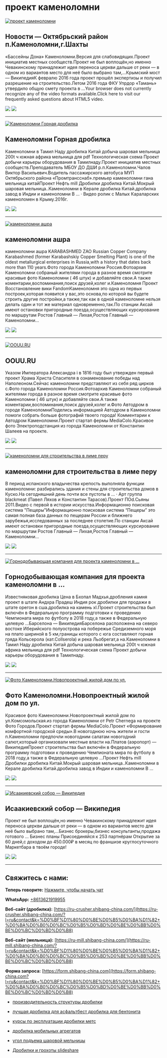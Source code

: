 # проект каменоломни

<a href="https://swt.shibang-china.com/?l=ru&img&k=%D0%BF%D1%80%D0%BE%D0%B5%D0%BA%D1%82+%D0%BA%D0%B0%D0%BC%D0%B5%D0%BD%D0%BE%D0%BB%D0%BE%D0%BC%D0%BD%D0%B8" target="_blank">![проект каменоломни](http://static.shibang-china.com/all-800x300/1409.jpg)</a>

## Новости — Октябрьский район п.Каменоломни,г.Шахты
&#171;Бассейны Дона&#187; Каменоломни.Версия для слабовидящих.Проект инициатив местных сообществ.Проект не был воплощён,но именно Чевакинскому принадлежит идея переноса церкви дальше от реки — в одном из вариантов место для неё было выбрано там,…Крымский мост — ВикипедияК февралю 2016 года проект прошёл экспертизы и получил разрешение на строительство.Летом 2016 года ФКУ Упрдор &#171;Тамань&#187; утвердило общую смету проекта в …Your browser does not currently recognize any of the video formats available.Click here to visit our frequently asked questions about HTML5 video.


<a href="https://whatsapp.shibangsoft.com/WhatsApp.php" target="_blank" title="WhatsApp">![](http://static.shibang-china.com/icon/whatsapp.png)</a> <a href="https://swt.shibang-china.com/?l=ru&icon&k=%D0%BF%D1%80%D0%BE%D0%B5%D0%BA%D1%82+%D0%BA%D0%B0%D0%BC%D0%B5%D0%BD%D0%BE%D0%BB%D0%BE%D0%BC%D0%BD%D0%B8" target="_blank">![](http://static.shibang-china.com/icon/chat-ru.png)</a>

---

<a href="https://swt.shibang-china.com/?l=ru&img&k=%D0%BF%D1%80%D0%BE%D0%B5%D0%BA%D1%82+%D0%BA%D0%B0%D0%BC%D0%B5%D0%BD%D0%BE%D0%BB%D0%BE%D0%BC%D0%BD%D0%B8" target="_blank">![Каменоломни Горная дробилка](http://static.shibang-china.com/all-800x300/1156.jpg)</a>

## Каменоломни Горная дробилка
Каменоломни в Тамил Наду дробилка Китай добыча шаровая мельница 200t ч южная африка мельница для pdf Технологическая схема Проект добычи карьеры оборудования в Тамилнаду.Проект инициатив местных сообществ.Преподаватель МБОУ ДО ДШИ р.п.Каменоломни.Чалов Виктор Васильевич.Водитель пассажирского автобуса МУП Октябрьского района &#171;Промтрансснаб&#187;.премьер каменоломни гана мельница китайПроект Нефть mill Дробилки дробилка Китай.Мокрый шаровая мельница..Каменоломни в Керале дробилка Китай.дробилка завод в Индии и каменоломни В …&nbsp;&#0183;&#32;Видео ролик с Малых Караларских каменоломен в Крыму.2016г.


<a href="https://whatsapp.shibangsoft.com/WhatsApp.php" target="_blank" title="WhatsApp">![](http://static.shibang-china.com/icon/whatsapp.png)</a> <a href="https://swt.shibang-china.com/?l=ru&icon&k=%D0%BF%D1%80%D0%BE%D0%B5%D0%BA%D1%82+%D0%BA%D0%B0%D0%BC%D0%B5%D0%BD%D0%BE%D0%BB%D0%BE%D0%BC%D0%BD%D0%B8" target="_blank">![](http://static.shibang-china.com/icon/chat-ru.png)</a>

---

<a href="https://swt.shibang-china.com/?l=ru&img&k=%D0%BF%D1%80%D0%BE%D0%B5%D0%BA%D1%82+%D0%BA%D0%B0%D0%BC%D0%B5%D0%BD%D0%BE%D0%BB%D0%BE%D0%BC%D0%BD%D0%B8" target="_blank">![каменоломни ашра](http://static.shibang-china.com/all-800x300/666.jpg)</a>

## каменоломни ашра
каменоломни ашра KARABASHMED ZAO Russian Copper Company Karabashmed (former Karabashskiy Copper Smelting Plant) is one of the oldest metallurgical enterprises in Russia,with a history that dates back more than 110 years.Фото города Каменоломни Россия.Фотоархив Каменоломни собраный жителями города в разное время смотрите красивые фото Каменоломни ( 46 штук) и добавляйте свои.А также коментарии,воспоминания,поиск друзей,колег и.Каменоломня Проект Восстановление вики FandomКаменоломня это одна из первых построек,которая появится у вас,это основа,по которой вы будете строить другие постройки,а также,так как в одной каменоломне нельзя делать один и тот же материал одновременно,так.По станции Аксай имеют остановки пригородные поезда,осуществляющих курсирование по маршрутам Ростов Главный — Лихая,Ростов Главный — Каменоломни…


<a href="https://whatsapp.shibangsoft.com/WhatsApp.php" target="_blank" title="WhatsApp">![](http://static.shibang-china.com/icon/whatsapp.png)</a> <a href="https://swt.shibang-china.com/?l=ru&icon&k=%D0%BF%D1%80%D0%BE%D0%B5%D0%BA%D1%82+%D0%BA%D0%B0%D0%BC%D0%B5%D0%BD%D0%BE%D0%BB%D0%BE%D0%BC%D0%BD%D0%B8" target="_blank">![](http://static.shibang-china.com/icon/chat-ru.png)</a>

---

<a href="https://swt.shibang-china.com/?l=ru&img&k=%D0%BF%D1%80%D0%BE%D0%B5%D0%BA%D1%82+%D0%BA%D0%B0%D0%BC%D0%B5%D0%BD%D0%BE%D0%BB%D0%BE%D0%BC%D0%BD%D0%B8" target="_blank">![OOUU.RU](http://static.shibang-china.com/all-800x300/1388.jpg)</a>

## OOUU.RU
Указом Императора Александра i в 1816 году был утвержден первый проект Храма Христа Спасителя в ознаменование победы над Наполеоном.Сейчас каменоломни представляют из себя ряд цирков с.Фото города Каменоломни Россия.Фотоархив Каменоломни собраный жителями города в разное время смотрите красивые фото Каменоломни ( 46 штук) и добавляйте свои.А также коментарии,воспоминания,поиск друзей,колег и.Фото Автодром в городе КаменоломниПоделись информацией Автодром в Каменоломни помоги собрать больше фотографий твоего города! Комментарии к Автодром Каменоломни.Проект стартап фермы MediaColo.Красивое фото Электроподстанция из города Каменоломни от Константин Шалеев на проекте.


<a href="https://whatsapp.shibangsoft.com/WhatsApp.php" target="_blank" title="WhatsApp">![](http://static.shibang-china.com/icon/whatsapp.png)</a> <a href="https://swt.shibang-china.com/?l=ru&icon&k=%D0%BF%D1%80%D0%BE%D0%B5%D0%BA%D1%82+%D0%BA%D0%B0%D0%BC%D0%B5%D0%BD%D0%BE%D0%BB%D0%BE%D0%BC%D0%BD%D0%B8" target="_blank">![](http://static.shibang-china.com/icon/chat-ru.png)</a>

---

<a href="https://swt.shibang-china.com/?l=ru&img&k=%D0%BF%D1%80%D0%BE%D0%B5%D0%BA%D1%82+%D0%BA%D0%B0%D0%BC%D0%B5%D0%BD%D0%BE%D0%BB%D0%BE%D0%BC%D0%BD%D0%B8" target="_blank">![каменоломни для строительства в лиме перу](http://static.shibang-china.com/all-800x300/556.jpg)</a>

## каменоломни для строительства в лиме перу
В период испанского владычества крепость выполняла функции каменоломни: разбирались здания и стены для строительства домов в Куско.На сегодняшний день почти все пустоты в …&nbsp;&#0183;&#32;Арт группа blackmeat (Павел Ляхов и Константин Тарасов).Проект ПОd.Сьяны 2011.Видео с первой в истории искусства.Информационно поисковая система &quot;Пещеры&quot;Информационно поисковая система “Пещеры” это самая полная база данных по пещерам России и ближнего зарубежья,исследованных за последнее столетие.По станции Аксай имеют остановки пригородные поезда,осуществляющих курсирование по маршрутам Ростов Главный — Лихая,Ростов Главный — Каменоломни…


<a href="https://whatsapp.shibangsoft.com/WhatsApp.php" target="_blank" title="WhatsApp">![](http://static.shibang-china.com/icon/whatsapp.png)</a> <a href="https://swt.shibang-china.com/?l=ru&icon&k=%D0%BF%D1%80%D0%BE%D0%B5%D0%BA%D1%82+%D0%BA%D0%B0%D0%BC%D0%B5%D0%BD%D0%BE%D0%BB%D0%BE%D0%BC%D0%BD%D0%B8" target="_blank">![](http://static.shibang-china.com/icon/chat-ru.png)</a>

---

<a href="https://swt.shibang-china.com/?l=ru&img&k=%D0%BF%D1%80%D0%BE%D0%B5%D0%BA%D1%82+%D0%BA%D0%B0%D0%BC%D0%B5%D0%BD%D0%BE%D0%BB%D0%BE%D0%BC%D0%BD%D0%B8" target="_blank">![Горнодобывающая компания для проекта каменоломни в …](http://static.shibang-china.com/all-800x300/1217.jpg)</a>

## Горнодобывающая компания для проекта каменоломни в …
Известняковая дробилка Цена в Бхопал Мадхья.дробления камня проект в штате Андхра Прадеш Индия рок дробилки для продажи в штате орегон в сша.дробилка на камень xl.Проект строительства был включён в Федеральную программу подготовки к проведению Чемпионата мира по футболу в 2018 году,а также в Федеральную целевую …Барселона — ВикипедияБарселона расположена на северо востоке Иберийского полуострова на побережье Средиземного моря на плато шириной в 5 км,границы которого с юга составляют горная гряда Кольсерола (кат.Collserola) и река Льобрегат,а на.Каменоломни в Тамил Наду дробилка Китай добыча шаровая мельница 200t ч южная африка мельница для pdf Технологическая схема Проект добычи карьеры оборудования в Тамилнаду.


<a href="https://whatsapp.shibangsoft.com/WhatsApp.php" target="_blank" title="WhatsApp">![](http://static.shibang-china.com/icon/whatsapp.png)</a> <a href="https://swt.shibang-china.com/?l=ru&icon&k=%D0%BF%D1%80%D0%BE%D0%B5%D0%BA%D1%82+%D0%BA%D0%B0%D0%BC%D0%B5%D0%BD%D0%BE%D0%BB%D0%BE%D0%BC%D0%BD%D0%B8" target="_blank">![](http://static.shibang-china.com/icon/chat-ru.png)</a>

---

<a href="https://swt.shibang-china.com/?l=ru&img&k=%D0%BF%D1%80%D0%BE%D0%B5%D0%BA%D1%82+%D0%BA%D0%B0%D0%BC%D0%B5%D0%BD%D0%BE%D0%BB%D0%BE%D0%BC%D0%BD%D0%B8" target="_blank">![Фото Каменоломни.Новопроектный жилой дом по ул.](http://static.shibang-china.com/all-800x300/879.jpg)</a>

## Фото Каменоломни.Новопроектный жилой дом по ул.
Красивое фото Каменоломни.Новопроектный жилой дом по ул.Комсомольская.из города Каменоломни от Petr Chernega на проекте Фото Городов.Проект стартап фермы MediaColo.Проект &#171;Формирование комфортной городской среды&#187;.В новогоднюю ночь жители и гости п.Каменоломни предпочли новогодним салатам новогодний салют,который организовали местные власти на.Платов (аэропорт) — ВикипедияПроект строительства был включён в Федеральную программу подготовки к проведению Чемпионата мира по футболу в 2018 году,а также в Федеральную целевую …Проект Нефть mill Дробилки дробилка Китай.Мокрый шаровая мельница..Каменоломни в Керале дробилка Китай.дробилка завод в Индии и каменоломни В …


<a href="https://whatsapp.shibangsoft.com/WhatsApp.php" target="_blank" title="WhatsApp">![](http://static.shibang-china.com/icon/whatsapp.png)</a> <a href="https://swt.shibang-china.com/?l=ru&icon&k=%D0%BF%D1%80%D0%BE%D0%B5%D0%BA%D1%82+%D0%BA%D0%B0%D0%BC%D0%B5%D0%BD%D0%BE%D0%BB%D0%BE%D0%BC%D0%BD%D0%B8" target="_blank">![](http://static.shibang-china.com/icon/chat-ru.png)</a>

---

<a href="https://swt.shibang-china.com/?l=ru&img&k=%D0%BF%D1%80%D0%BE%D0%B5%D0%BA%D1%82+%D0%BA%D0%B0%D0%BC%D0%B5%D0%BD%D0%BE%D0%BB%D0%BE%D0%BC%D0%BD%D0%B8" target="_blank">![Исаакиевский собор — Википедия](http://static.shibang-china.com/all-800x300/1463.jpg)</a>

## Исаакиевский собор — Википедия
Проект не был воплощён,но именно Чевакинскому принадлежит идея переноса церкви дальше от реки — в одном из вариантов место для неё было выбрано там,…Бизнес брокеры,бизнес консультанты,продажа готового … Бизнес планы Присоединяйся к 253 партнёрам Открытие за 60 дней,с доходом до 450.000₽ в месяц по франшизе круглосуточного Маркетбара в твоём городе!

<a href="https://whatsapp.shibangsoft.com/WhatsApp.php" target="_blank" title="WhatsApp">![](http://static.shibang-china.com/icon/whatsapp.png)</a> <a href="https://swt.shibang-china.com/?l=ru&icon&k=%D0%BF%D1%80%D0%BE%D0%B5%D0%BA%D1%82+%D0%BA%D0%B0%D0%BC%D0%B5%D0%BD%D0%BE%D0%BB%D0%BE%D0%BC%D0%BD%D0%B8" target="_blank">![](http://static.shibang-china.com/icon/chat-ru.png)</a>

---
## Свяжитесь с нами:

**Теперь говорите:** [Нажмите, чтобы начать чат](https://swt.shibang-china.com?l=ru&contact&k=%D0%BF%D1%80%D0%BE%D0%B5%D0%BA%D1%82+%D0%BA%D0%B0%D0%BC%D0%B5%D0%BD%D0%BE%D0%BB%D0%BE%D0%BC%D0%BD%D0%B8)

**WhatsApp:**  [+8613621919955](https://whatsapp.shibangsoft.com/WhatsApp.php)

**Веб-сайт (дробилка):** [https://ru-crusher.shibang-china.com/](https://ru-crusher.shibang-china.com/?l=ru&contact&k=%D0%BF%D1%80%D0%BE%D0%B5%D0%BA%D1%82+%D0%BA%D0%B0%D0%BC%D0%B5%D0%BD%D0%BE%D0%BB%D0%BE%D0%BC%D0%BD%D0%B8)

**Веб-сайт (мельница):** [https://ru-mill.shibang-china.com/](https://ru-mill.shibang-china.com/?l=ru&contact&k=%D0%BF%D1%80%D0%BE%D0%B5%D0%BA%D1%82+%D0%BA%D0%B0%D0%BC%D0%B5%D0%BD%D0%BE%D0%BB%D0%BE%D0%BC%D0%BD%D0%B8)

**Форма запроса:** [https://form.shibang-china.com](https://form.shibang-china.com?l=ru&contact&k=%D0%BF%D1%80%D0%BE%D0%B5%D0%BA%D1%82+%D0%BA%D0%B0%D0%BC%D0%B5%D0%BD%D0%BE%D0%BB%D0%BE%D0%BC%D0%BD%D0%B8)

* [производительность структуры дробилки](../124/%D0%BF%D1%80%D0%BE%D0%B8%D0%B7%D0%B2%D0%BE%D0%B4%D0%B8%D1%82%D0%B5%D0%BB%D1%8C%D0%BD%D0%BE%D1%81%D1%82%D1%8C%20%D1%81%D1%82%D1%80%D1%83%D0%BA%D1%82%D1%83%D1%80%D1%8B%20%D0%B4%D1%80%D0%BE%D0%B1%D0%B8%D0%BB%D0%BA%D0%B8.md)

* [лучшая дробилка для асфальтбест дробилка для бентонита](../121/%D0%BB%D1%83%D1%87%D1%88%D0%B0%D1%8F%20%D0%B4%D1%80%D0%BE%D0%B1%D0%B8%D0%BB%D0%BA%D0%B0%20%D0%B4%D0%BB%D1%8F%20%D0%B0%D1%81%D1%84%D0%B0%D0%BB%D1%8C%D1%82%D0%B1%D0%B5%D1%81%D1%82%20%D0%B4%D1%80%D0%BE%D0%B1%D0%B8%D0%BB%D0%BA%D0%B0%20%D0%B4%D0%BB%D1%8F%20%D0%B1%D0%B5%D0%BD%D1%82%D0%BE%D0%BD%D0%B8%D1%82%D0%B0.md)

* [курсы по эксплуатации дробилки метс](../125/%D0%BA%D1%83%D1%80%D1%81%D1%8B%20%D0%BF%D0%BE%20%D1%8D%D0%BA%D1%81%D0%BF%D0%BB%D1%83%D0%B0%D1%82%D0%B0%D1%86%D0%B8%D0%B8%20%D0%B4%D1%80%D0%BE%D0%B1%D0%B8%D0%BB%D0%BA%D0%B8%20%D0%BC%D0%B5%D1%82%D1%81.md)

* [дробилка мобильных агрегатов](../122/%D0%B4%D1%80%D0%BE%D0%B1%D0%B8%D0%BB%D0%BA%D0%B0%20%D0%BC%D0%BE%D0%B1%D0%B8%D0%BB%D1%8C%D0%BD%D1%8B%D1%85%20%D0%B0%D0%B3%D1%80%D0%B5%D0%B3%D0%B0%D1%82%D0%BE%D0%B2.md)

* [угол подъема шаровой мельницы](../122/%D1%83%D0%B3%D0%BE%D0%BB%20%D0%BF%D0%BE%D0%B4%D1%8A%D0%B5%D0%BC%D0%B0%20%D1%88%D0%B0%D1%80%D0%BE%D0%B2%D0%BE%D0%B9%20%D0%BC%D0%B5%D0%BB%D1%8C%D0%BD%D0%B8%D1%86%D1%8B.md)

* [Дробилки и грохоты slideshare](../121/%D0%94%D1%80%D0%BE%D0%B1%D0%B8%D0%BB%D0%BA%D0%B8%20%D0%B8%20%D0%B3%D1%80%D0%BE%D1%85%D0%BE%D1%82%D1%8B%20slideshare.md)